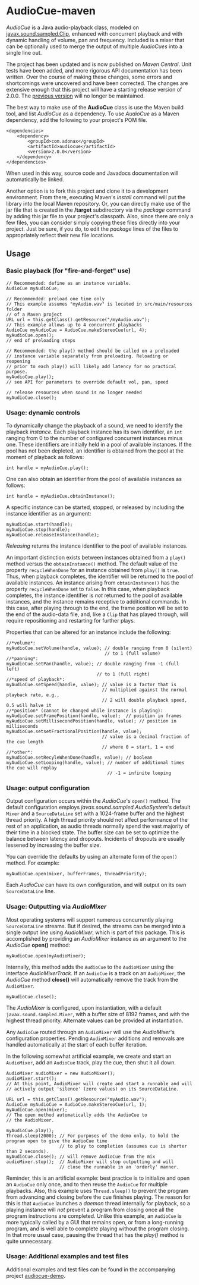 # AudioCue-maven
*AudioCue* is a Java audio-playback class, modeled on 
[javax.sound.sampled.Clip](https://docs.oracle.com/en/java/javase/17/docs/api/java.desktop/javax/sound/sampled/Clip.html), 
enhanced with concurrent playback and with dynamic handling of volume, pan and frequency. Included is a mixer
that can be optionally used to merge the output of multiple *AudioCues* into a single line out.

The project has been updated and is now published on *Maven Central*. Unit tests have been added, 
and more rigorous API documentation has been written. Over the course of making these changes, some errors 
and shortcomings were uncovered and have been corrected. The changes are extensive enough that this project 
will have a starting release version of 2.0.0. The [previous version](https://github.com/philfrei/AudioCue)
will no longer be maintained. 

The best way to make use of the **AudioCue** class is use the Maven build tool, and list *AudioCue* as a
dependency. To use *AudioCue* as a Maven dependency, add the following to your project's POM file.

    <dependencies>  
        <dependency>
            <groupId>com.adonax</groupId>
            <artifactId>audiocue</artifactId>
            <version>2.0.0</version>
        </dependency>
    </dependencies>

When used in this way, source code and Javadocs documentation will automatically be linked.

Another option is to fork this project and clone it to a development environment. From there, executing 
Maven's *install* command will put the library into the local Maven repository. Or, you can directly make 
use of the jar file that is created in the **/target** subdirectory via the *package* command by adding 
this jar file to your project's classpath. Also, since there are only a few files, you can consider 
simply copying these files directly into your project. Just be sure, if you do, to edit the *package* 
lines of the files to appropriately reflect their new file locations.

## Usage
### Basic playback (for "fire-and-forget" use)

    // Recommended: define as an instance variable.
    AudioCue myAudioCue; 

    // Recommended: preload one time only
    // This example assumes "myAudio.wav" is located in src/main/resources folder
    // of a Maven project    
    URL url = this.getClass().getResource("/myAudio.wav");
    // This example allows up to 4 concurrent playbacks
    AudioCue myAudioCue = AudioCue.makeStereoCue(url, 4); 
    myAudioCue.open();
    // end of preloading steps

    // Recommended: the play() method should be called on a preloaded 
    // instance variable separately from preloading. Reloading or reopening 
    // prior to each play() will likely add latency for no practical purpose.
    myAudioCue.play();  
    // see API for parameters to override default vol, pan, speed 

    // release resources when sound is no longer needed
    myAudioCue.close();

### Usage: dynamic controls

To dynamically change the playback of a sound, we need to identify
the playback *instance*. Each playback instance has its own identifier,
an `int` ranging from 0 to the number of configured concurrent instances minus one.
These identifiers are initially held in a pool of available instances. 
If the pool has not been depleted, an identifier is obtained from the pool 
at the moment of playback as follows:

    int handle = myAudioCue.play(); 

One can also obtain an identifier from the pool of available instances as follows:

    int handle = myAudioCue.obtainInstance(); 

A specific instance can be started, stopped, or released by including the 
instance identifier as an argument:

    myAudioCue.start(handle);
    myAudioCue.stop(handle);
    myAudioCue.releaseInstance(handle);

*Releasing* returns the instance identifier to the pool of available instances.
  
An important distinction exists between instances obtained from a 
`play()` method versus the `obtainInstance()` method.
The default value of the property `recycleWhenDone` for an instance 
obtained from `play()` is `true`. Thus, when playback completes, the
identifier will be returned to the pool of available instances.
An instance arising from `obtainInstance()` has the property `recycleWhenDone`
set to `false`. In this case, when playback completes, the instance identifier
is *not* returned to the pool of available instances, and the instance remains 
receptive to additional commands. In this case, after playing through to the
end, the frame position will be set to the end of the audio-data file, and,
like a `Clip` that has played through, will require repositioning and restarting
for further plays.

Properties that can be altered for an instance include the following:

    //*volume*: 
    myAudioCue.setVolume(handle, value); // double ranging from 0 (silent)
                                         // to 1 (full volume)
    //*panning*: 
    myAudioCue.setPan(handle, value); // double ranging from -1 (full left)
                                      // to 1 (full right)
    //*speed of playback*: 
    myAudioCue.setSpeed(handle, value); // value is a factor that is  
                                        // multiplied against the normal playback rate, e.g.,
                                        // 2 will double playback speed, 0.5 will halve it 
    //*position* (cannot be changed while instance is playing):
    myAudioCue.setFramePosition(handle, value);  // position in frames
    myAudioCue.setMillisecondPosition(handle, value); // position in milliseconds
    myAudioCue.setsetFractionalPosition(handle, value); 
                                        // value is a decimal fraction of the cue length
                                        // where 0 = start, 1 = end
    //*other*:                                                
    myAudioCue.setRecyleWhenDone(handle, value); // boolean
    myAudioCue.setLooping(handle, value); // number of additional times the cue will replay
                                          // -1 = infinite looping

### Usage: output configuration

Output configuration occurs within the *AudioCue*'s `open()` method. The 
default configuration employs *javax.sound.sampled.AudioSystem*'s default
`Mixer` and a `SourceDataLine` set with a 1024-frame buffer and the highest
thread priority. A high thread priority should not affect performance of 
the rest of an application, as audio threads normally spend the vast majority 
of their time in a blocked state. The buffer size can be set to 
optimize the balance between latency and dropouts. Incidents of dropouts 
are usually lessened by increasing the buffer size.

You can override the defaults by using an alternate form of the `open()` method. For example:

    myAudioCue.open(mixer, bufferFrames, threadPriority);

Each *AudioCue* can have its own configuration, and will output on its own `SourceDataLine` line.  

### Usage: Outputting via *AudioMixer*
Most operating systems will support numerous concurrently playing `SourceDataLine` 
streams. But if desired, the streams can be merged into a single output line using 
*AudioMixer*, which is part of this package. This is accomplished by providing an 
*AudioMixer* instance as an argument to the *AudioCue* **open()** method: 

    myAudioCue.open(myAudioMixer);
    
Internally, this method adds the `AudioCue` to the `AudioMixer` using the interface 
*AudioMixerTrack*. If an `AudioCue` is a track on an `AudioMixer`, the *AudioCue* 
method **close()** will automatically remove the track from the `AudioMixer`.

    myAudioCue.close();

The *AudioMixer* is configured, upon instantiation, with a default 
`javax.sound.sampled.Mixer`, with a buffer size of 8192 frames, and 
with the highest thread priority. Alternate values can be provided 
at instantiation.

Any `AudioCue` routed through an `AudioMixer` will use the 
*AudioMixer*'s configuration properties. Pending `AudioMixer`
additions and removals are handled automatically at the start of 
each buffer iteration.

In the following somewhat artificial example, we create and start an 
`AudioMixer`, add an `AudioCue` track, play the cue, then shut it all down.

    AudioMixer audioMixer = new AudioMixer();
    audioMixer.start();
    // At this point, AudioMixer will create and start a runnable and will
    // actively output 'silence' (zero values) on its SourceDataLine. 
    
    URL url = this.getClass().getResource("myAudio.wav");
    AudioCue myAudioCue = AudioCue.makeStereoCue(url, 1); 
    myAudioCue.open(mixer); 
    // The open method automatically adds the AudioCue to
    // the AudioMixer.
    
    myAudioCue.play();
    Thread.sleep(2000); // For purposes of the demo only, to hold the program open to give the AudioCue time
                        // to play to completion (assumes cue is shorter than 2 seconds).
    myAudioCue.close(); // will remove AudioCue from the mix                    
    audioMixer.stop();  // AudioMixer will stop outputting and will
                        // close the runnable in an 'orderly' manner.

Reminder, this is an artificial example: best practice is to initialize and 
open an `AudioCue` only once, and to then reuse the `AudioCue` for multiple playbacks.
Also, this example uses `Thread.sleep()` to prevent the program from advancing and 
closing before the cue finishes playing. The reason for this is that `AudioCue` launches
a *daemon* thread internally for playback, so a playing instance will *not* prevent a 
program from closing once all the program instructions are completed. Unlike this example, 
an `AudioCue` is more typically called by a GUI that remains open, or from a long-running
program, and is well able to complete playing without the program closing. In that more 
usual case, pausing the thread that has the *play()* method is quite unnecessary.  

### Usage: Additional examples and test files
Additional examples and test files can be found in the accompanying project 
[audiocue-demo](https://github.com/philfrei/audiocue-demo).
